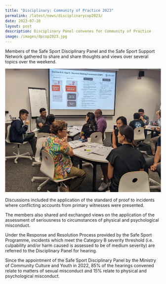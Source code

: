```yaml
---
title: "Disciplinary: Community of Practice 2023"
permalink: /latest/news/disciplinarycop2023/
date: 2023-07-10
layout: post
description: Disciplinary Panel convenes for Community of Practice
image: /images/dpcop2023.jpg
---
```

Members of the Safe Sport Disciplinary Panel and the Safe Sport Support Network gathered to share and share thoughts and views over several topics over the weekend.

![members having discussions over the table](/images/Resources%20Images/dpcop2023.jpg)


Discussions included the application of the standard of proof to incidents where conflicting accounts from primary witnesses were presented.

The members also shared and exchanged views on the application of the assessment of seriousness to circumstances of physical and psychological misconduct.

Under the Response and Resolution Process provided by the Safe Sport Programme, incidents which meet the Category B severity threshold (i.e. culpability and/or harm caused is assessed to be of medium severity) are referred to the Disciplinary Panel for hearing.

Since the appointment of the Safe Sport Disciplinary Panel by the Ministry of Community Culture and Youth in 2022, 85% of the hearings convened relate to matters of sexual misconduct and 15% relate to physical and psychological misconduct.